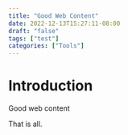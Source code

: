 ```yaml
---
title: "Good Web Content"
date: 2022-12-13T15:27:11-08:00
draft: "false"
tags: ["test"]
categories: ["Tools"]
---
```


# Introduction

Good web content

That is all.

